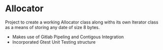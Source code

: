 # Allocator
Project to create a working Allocator class along withs its own Iterator class
as a means of storing any date of size 8 bytes.

- Makes use of Gitlab Pipeling and Contigous Integration
- Incorporated Gtest Unit Testing structure